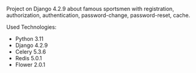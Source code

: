 Project on Django 4.2.9 about famous sportsmen with registration, authorization, authentication, password-change, password-reset, cache.

Used Technologies:
 - Python 3.11
 - Django 4.2.9
 - Celery 5.3.6
 - Redis 5.0.1
 - Flower 2.0.1
